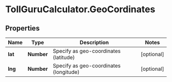 # TollGuruCalculator.GeoCordinates

## Properties
Name | Type | Description | Notes
------------ | ------------- | ------------- | -------------
**lat** | **Number** | Specify as geo-coordinates (latitude) | [optional] 
**lng** | **Number** | Specify as geo-coordinates (longitude) | [optional] 
